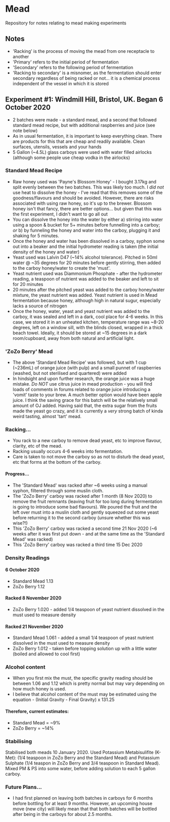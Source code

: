 # Mead
Repository for notes relating to mead making experiments

## Notes

* 'Racking' is the process of moving the mead from one receptacle to another
* 'Primary' refers to the initial period of fermentation
* 'Secondary' refers to the following period of fermentation
* 'Racking to secondary' is a misnomer, as the fermentation should enter secondary regardless of being racked or not... it is a chemical process independent of the vessel in which it is stored

## Experiment #1:  Windmill Hill, Bristol, UK.  Began 6 October 2020
* 2 batches were made - a standard mead, and a second that followed standard mead recipe, but with additional raspberries and juice (see note below)
* As in usual fermentation, it is important to keep everything clean. There are products for this that are cheap and readily available.  Clean surfaces, utensils, vessels and your hands
* 5 Gallon (~4.5L) glass carboys were used with water filled airlocks (although some people use cheap vodka in the airlocks)

### Standard Mead Recipe
* Raw honey used was 'Payne's Blossom Honey' - I bought 3.17kg and split evenly between the two batches.  This was likely too much.  I *did not* use heat to dissolve the honey - I've read that this removes some of the goodness/flavours and should be avoided.  However, there are risks associated with using raw honey, so it's up to the brewer.  Blossom honey isn't that fancy, there are better options... but given that this was the first experiment, I didn't want to go all out 
* You can dissolve the honey into the water by either a) stirring into water using a spoon & bucket for 5+ minutes before funnelling into a carboy; *or* b) by funneling the honey and water into the carboy, plugging it and shaking for 5 minutes.  
* Once the honey and water has been dissolved in a carboy, syphon some out into a beaker and the initial hydrometer reading is taken (the initial density of the honey and water)
* Yeast used was Lalvin D47 (~14% alcohol tolerance).  Pitched in 50ml water @ ~35 degrees for 20 minutes before gently stirring, then added to the carboy honey/water to create the 'must'.
* Yeast nutrient used was Diammonium Phosphate - after the hydrometer reading, a teaspoon of nutrient was added to the beaker and left to sit for 20 minutes
* 20 minutes after the pitched yeast was added to the carboy honey/water mixture, the yeast nutrient was added.  Yeast nutrient is used in Mead fermentation because honey, although high in natural sugur, especially lacks a source of nitrogen
* Once the honey, water, yeast and yeast nutrient was added to the carboy, it was sealed and left in a dark, cool place for 4-6 weeks.  In this case, we stored it in an unheated kitchen, temperature range was ~8-20 degrees, left on a window sill, with the blinds closed, wrapped in a thick beach towel.  Ideally, it should be stored at ~15 degrees in a dark room/cupboard, away from both natural and artificial light.  

### 'ZoZo Berry' Mead
* The above 'Standard Mead Recipe' was followed, but with 1 cup (~236mL) of orange juice (with pulp) and a small punnet of raspberries (washed, but not sterilised and quartered) were added
* In hindsight and upon further research, the orange juice was a huge mistake. *Do NOT* use citrus juice in mead production - you will find loads of comments in forums related to orange juice introducing a 'vomit' taste to your brew. A much better option would have been apple juice.   I think the saving grace for this batch will be the relatively small amount of OJ added. Having said that, the extra sugar from the fruits made the yeast go crazy, and it is currently a *very* strong batch of kinda weird tasting, almost 'tart' mead.

### Racking...
* You rack to a new carboy to remove dead yeast, etc to improve flavour, clarity, etc of the mead.  
* Racking usually occurs 4-6 weeks into fermentation.
* Care is taken to not move the carboy so as not to disturb the dead yeast, etc that forms at the bottom of the carboy.  

#### Progress...
* The 'Standard Mead' was racked after ~6 weeks using a manual syphon, filtered through some muslin cloth.  
* The 'ZoZo Berry' carboy was racked after 1 month (8 Nov 2020) to remove the fruit remnants (leaving fruit for too long during fermentation is going to introduce some bad flavours). We poured the fruit and the left over must into a muslin cloth and gently squeezed out some yeast before returning it to the second carboy (unsure whether this was wise?!)
* This 'ZoZo Berry' carboy was racked a second time 21 Nov 2020 (~6 weeks after it was first put down - and at the same time as the 'Standard Mead' was racked) 
* This 'ZoZo Berry' carboy was racked a third time 15 Dec 2020

### Density Readings

#### 6 October 2020 
* Standard Mead 1.13
* ZoZo Berry  1.12

#### Racked 8 November 2020
* ZoZo Berry 1.020 - added 1/4 teaspoon of yeast nutrient dissolved in the must used to measure density

#### Racked 21 November 2020
* Standard Mead 1.061 - added a small 1/4 teaspoon of yeast nutrient dissolved in the must used to measure density
* ZoZo Berry  1.012 - taken before topping solution up with a little water (boiled and allowed to cool first)

### Alcohol content
* When you first mix the must, the specific gravity reading should be between 1.06 and 1.12 which is pretty normal but may vary depending on how much honey is used.
* I believe that alcohol content of the must may be estimated using the equation - (Initial Gravity - Final Gravity) x 131.25

#### Therefore, current estimates:
* Standard Mead = ~9%
* ZoZo Berry  = ~14%

### Stabilising

Stabilised both meads 10 January 2020.  Used Potassium Metabisulifite (K-Met): (1/4 teaspoon in ZoZo Berry and the Standard Mead) and Potassium Sulphate (1/4 teaspon in ZoZo Berry and 3/4 teaspoon in Standard Mead).  Mixed PM & PS into some water, before adding solution to each 5 gallon carboy.


### Future Plans...
* I had first planned on leaving both batches in carboys for 6 months before bottling for at least 9 months.  However, an upcoming house move (new city) will likely mean that that both batches will be bottled after being in the carboys for about 2.5 months.  













